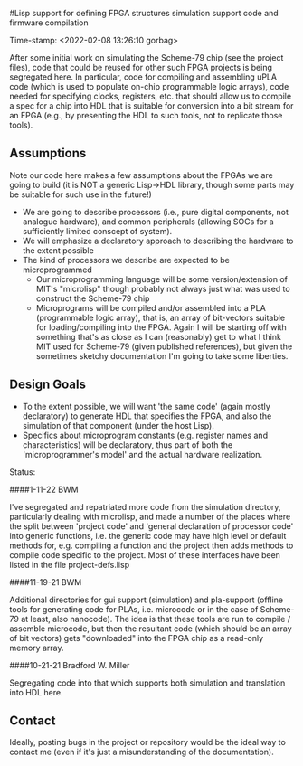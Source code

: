 #Lisp support for defining FPGA structures
simulation support code and firmware compilation

Time-stamp: <2022-02-08 13:26:10 gorbag>

After some initial work on simulating the Scheme-79 chip (see the
project files), code that could be reused for other such FPGA projects
is being segregated here. In particular, code for compiling and
assembling uPLA code (which is used to populate on-chip programmable
logic arrays), code needed for specifying clocks, registers, etc. that
should allow us to compile a spec for a chip into HDL that is suitable
for conversion into a bit stream for an FPGA (e.g., by presenting the
HDL to such tools, not to replicate those tools).

## Assumptions

Note our code here makes a few assumptions about the FPGAs we are going to
build (it is NOT a generic Lisp->HDL library, though some parts may be suitable
for such use in the future!)

* We are going to describe processors (i.e., pure digital components, not
  analogue hardware), and common peripherals (allowing SOCs for a sufficiently
  limited conscept of system).
* We will emphasize a declaratory approach to describing the hardware to the
  extent possible
* The kind of processors we describe are expected to be microprogrammed
  * Our microprogramming language will be some version/extension of MIT's
    "microlisp" though probably not always just what was used to construct the
    Scheme-79 chip
  * Microprograms will be compiled and/or assembled into a PLA (programmable
    logic array), that is, an array of bit-vectors suitable for
    loading/compiling into the FPGA. Again I will be starting off with
    something that's as close as I can (reasonably) get to what I think MIT
    used for Scheme-79 (given published references), but given the sometimes
    sketchy documentation I'm going to take some liberties.

    
## Design Goals
* To the extent possible, we will want 'the same code' (again mostly
  declaratory) to generate HDL that specifies the FPGA, and also the simulation
  of that component (under the host Lisp).
* Specifics about microprogram constants (e.g. register names and
  characteristics) will be declaratory, thus part of both the
  'microprogrammer's model' and the actual hardware realization.
    
Status:

####1-11-22 BWM

I've segregated and repatriated more code from the simulation directory,
particularly dealing with microlisp, and made a number of the places where the
split between 'project code' and 'general declaration of processor code' into
generic functions, i.e. the generic code may have high level or default methods
for, e.g. compiling a function and the project then adds methods to compile
code specific to the project. Most of these interfaces have been listed in the
file project-defs.lisp

####11-19-21 BWM

Additional directories for gui support (simulation) and pla-support (offline
tools for generating code for PLAs, i.e.  microcode or in the case of Scheme-79
at least, also nanocode). The idea is that these tools are run to compile /
assemble microcode, but then the resultant code (which should be an array of
bit vectors) gets "downloaded" into the FPGA chip as a read-only memory array.

####10-21-21 Bradford W. Miller

Segregating code into that which supports both simulation and translation into
HDL here.

## Contact

Ideally, posting bugs in the project or repository would be the ideal way to
contact me (even if it's just a misunderstanding of the documentation).

